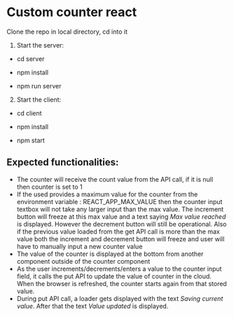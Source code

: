 
# Custom counter react

Clone the repo in local directory, cd into it

1. Start the server:

- cd server

- npm install

- npm run server

2. Start the client:

- cd client

- npm install

- npm start

## Expected functionalities:

  

- The counter will receive the count value from the API call, if it is null then counter is set to 1
- If the used provides a maximum value for the counter from the environment variable : REACT_APP_MAX_VALUE then the counter input textbox will not take any larger input than the max value. The increment button will freeze at this max value and a text saying *Max value reached* is displayed. However the decrement button will still be operational.
Also if the previous value loaded from the get API call is more than the max value both the increment and decrement button will freeze and user will have to manually input a new counter value
- The value of the counter is displayed at the bottom from another component outside of the counter component
- As the user increments/decrements/enters a value to the counter input field, it calls the put API to update the value of counter in the cloud. When the browser is refreshed, the counter starts again from that stored value. 
- During put API call, a loader gets displayed with the text *Saving current value*. After that the text *Value updated* is displayed.
